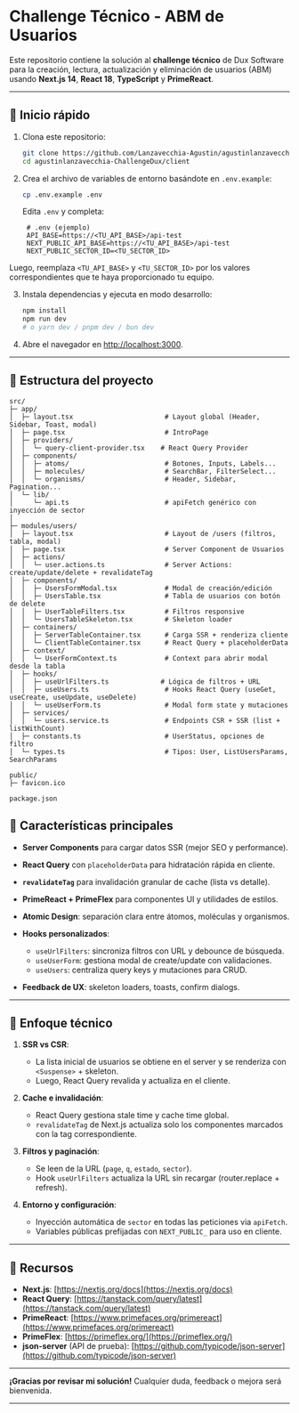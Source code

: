 # Challenge Técnico - ABM de Usuarios

Este repositorio contiene la solución al **challenge técnico** de Dux Software para la creación, lectura, actualización y eliminación de usuarios (ABM) usando **Next.js 14**, **React 18**, **TypeScript** y **PrimeReact**.

---

## 🏁 Inicio rápido

1. Clona este repositorio:

   ```bash
   git clone https://github.com/Lanzavecchia-Agustin/agustinlanzavecchia-ChallengeDux.git
   cd agustinlanzavecchia-ChallengeDux/client
   ```

2. Crea el archivo de variables de entorno basándote en `.env.example`:

   ```bash
   cp .env.example .env
   ```

   Edita `.env` y completa:

   ```dotenv
    # .env (ejemplo)
    API_BASE=https://<TU_API_BASE>/api-test
    NEXT_PUBLIC_API_BASE=https://<TU_API_BASE>/api-test
    NEXT_PUBLIC_SECTOR_ID=<TU_SECTOR_ID>
   ```

Luego, reemplaza `<TU_API_BASE>` y `<TU_SECTOR_ID>` por los valores correspondientes que te haya proporcionado tu equipo.

3. Instala dependencias y ejecuta en modo desarrollo:

   ```bash
   npm install
   npm run dev
   # o yarn dev / pnpm dev / bun dev
   ```

4. Abre el navegador en [http://localhost:3000](http://localhost:3000).

---

## 📂 Estructura del proyecto

```plain
src/
├─ app/
│  ├─ layout.tsx                       # Layout global (Header, Sidebar, Toast, modal)
│  ├─ page.tsx                         # IntroPage
│  ├─ providers/
│  │  └─ query-client-provider.tsx    # React Query Provider
│  ├─ components/
│  │  ├─ atoms/                        # Botones, Inputs, Labels...
│  │  ├─ molecules/                    # SearchBar, FilterSelect...
│  │  └─ organisms/                    # Header, Sidebar, Pagination...
│  └─ lib/
│     └─ api.ts                        # apiFetch genérico con inyección de sector
│
├─ modules/users/
│  ├─ layout.tsx                       # Layout de /users (filtros, tabla, modal)
│  ├─ page.tsx                         # Server Component de Usuarios
│  ├─ actions/
│  │  └─ user.actions.ts               # Server Actions: create/update/delete + revalidateTag
│  ├─ components/
│  │  ├─ UsersFormModal.tsx            # Modal de creación/edición
│  │  ├─ UsersTable.tsx                # Tabla de usuarios con botón de delete
│  │  ├─ UserTableFilters.tsx          # Filtros responsive
│  │  └─ UsersTableSkeleton.tsx        # Skeleton loader
│  ├─ containers/
│  │  ├─ ServerTableContainer.tsx      # Carga SSR + renderiza cliente
│  │  └─ ClientTableContainer.tsx      # React Query + placeholderData
│  ├─ context/
│  │  └─ UserFormContext.ts            # Context para abrir modal desde la tabla
│  ├─ hooks/
│  │  ├─ useUrlFilters.ts             # Lógica de filtros + URL
│  │  ├─ useUsers.ts                   # Hooks React Query (useGet, useCreate, useUpdate, useDelete)
│  │  └─ useUserForm.ts                # Modal form state y mutaciones
│  ├─ services/
│  │  └─ users.service.ts              # Endpoints CSR + SSR (list + listWithCount)
│  ├─ constants.ts                     # UserStatus, opciones de filtro
│  └─ types.ts                         # Tipos: User, ListUsersParams, SearchParams

public/
├─ favicon.ico

package.json
```


## 🚀 Características principales

* **Server Components** para cargar datos SSR (mejor SEO y performance).
* **React Query** con `placeholderData` para hidratación rápida en cliente.
* **`revalidateTag`** para invalidación granular de cache (lista vs detalle).
* **PrimeReact + PrimeFlex** para componentes UI y utilidades de estilos.
* **Atomic Design**: separación clara entre átomos, moléculas y organismos.
* **Hooks personalizados**:

  * `useUrlFilters`: sincroniza filtros con URL y debounce de búsqueda.
  * `useUserForm`: gestiona modal de create/update con validaciones.
  * `useUsers`: centraliza query keys y mutaciones para CRUD.
* **Feedback de UX**: skeleton loaders, toasts, confirm dialogs.

---

## 📐 Enfoque técnico

1. **SSR vs CSR**:

   * La lista inicial de usuarios se obtiene en el server y se renderiza con `<Suspense>` + skeleton.
   * Luego, React Query revalida y actualiza en el cliente.

2. **Cache e invalidación**:

   * React Query gestiona stale time y cache time global.
   * `revalidateTag` de Next.js actualiza solo los componentes marcados con la tag correspondiente.

3. **Filtros y paginación**:

   * Se leen de la URL (`page`, `q`, `estado`, `sector`).
   * Hook `useUrlFilters` actualiza la URL sin recargar (router.replace + refresh).

4. **Entorno y configuración**:

   * Inyección automática de `sector` en todas las peticiones via `apiFetch`.
   * Variables públicas prefijadas con `NEXT_PUBLIC_` para uso en cliente.

---

## 📖 Recursos

* **Next.js**: [https://nextjs.org/docs](https://nextjs.org/docs)
* **React Query**: [https://tanstack.com/query/latest](https://tanstack.com/query/latest)
* **PrimeReact**: [https://www.primefaces.org/primereact](https://www.primefaces.org/primereact)
* **PrimeFlex**: [https://primeflex.org/](https://primeflex.org/)
* **json-server** (API de prueba): [https://github.com/typicode/json-server](https://github.com/typicode/json-server)

---

**¡Gracias por revisar mi solución!** Cualquier duda, feedback o mejora será bienvenida.

---

